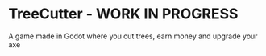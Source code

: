 # TreeCutter - WORK IN PROGRESS
A game made in Godot where you cut trees, earn money and upgrade your axe 
